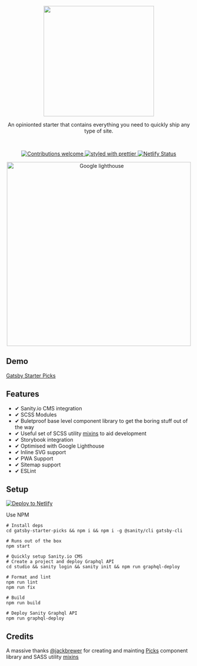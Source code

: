 <p align="center">
   <img width="300" src='https://i.imgur.com/GhcxkhC.png'>
</p>
<p align="center">
  An opinionted starter that contains everything you need to quickly ship any type of site.
</p>
<p>
</p>
  <br>
<p align="center">
  <a href="https://github.com/MantasMikal/gatsby-starter-picks/issues">
    <img
      src="https://img.shields.io/badge/contributions-welcome-brightgreen.svg?style=flat"
      alt="Contributions welcome"
    />
  </a>
  <a href="https://github.com/prettier/prettier">
    <img
      src="https://img.shields.io/badge/styled_with-prettier-ff69b4.svg"
      alt="styled with prettier"
    />
  </a>
  <a href="https://app.netlify.com/sites/gatsby-starter-picks/deploys">
    <img
      src="https://api.netlify.com/api/v1/badges/93ecc1ca-2fd8-427a-96de-245af6e0d17a/deploy-status"
      alt="Netlify Status"
    />
  </a>
  
<p>

<p align="center">
  <img width="500" src="https://i.imgur.com/Md3UTQ9.png" alt="Google lighthouse"/>
</p>

## Demo

[Gatsby Starter Picks](https://gatsby-starter-picks.netlify.com)

## Features

- ✔ Sanity.io CMS integration
- ✔ SCSS Modules
- ✔ Buletproof base level component library to get the boring stuff out of the way
- ✔ Useful set of SCSS utility [mixins](https://www.npmjs.com/package/backline-mixins) to aid development
- ✔ Storybook integration
- ✔ Optimised with Google Lighthouse
- ✔ Inline SVG support
- ✔ PWA Support
- ✔ Sitemap support
- ✔ ESLint

## Setup

[![Deploy to Netlify](https://www.netlify.com/img/deploy/button.svg)](https://app.netlify.com/start/deploy?repository=https://github.com/MantasMikal/gatsby-starter-picks)

Use NPM

```
# Install deps
cd gatsby-starter-picks && npm i && npm i -g @sanity/cli gatsby-cli

# Runs out of the box
npm start

# Quickly setup Sanity.io CMS
# Create a project and deploy Graphql API
cd studio && sanity login && sanity init && npm run graphql-deploy

# Format and lint
npm run lint
npm run fix

# Build
npm run build

# Deploy Sanity Graphql API
npm run graphql-deploy

```

## Credits

A massive thanks [@jackbrewer](https://github.com/jackbrewer) for creating and mainting [Picks](https://github.com/jackbrewer/picks) component library and SASS utility [mixins](https://www.npmjs.com/package/backline-mixins)
